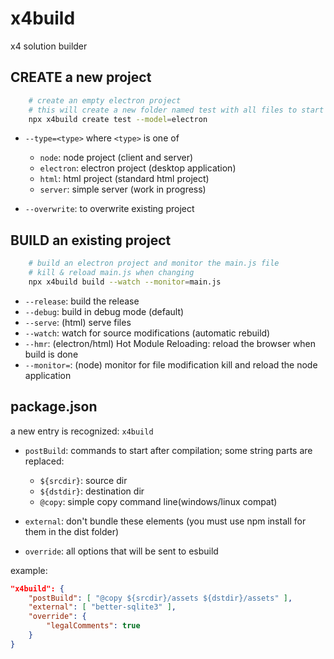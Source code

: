 # x4build
x4 solution builder

## CREATE a new project

```bash
	# create an empty electron project
	# this will create a new folder named test with all files to start a new electron project
	npx x4build create test --model=electron
```

- `--type=<type>` where `<type>` is one of
  - `node`:		node project (client and server)
  - `electron`:	electron project (desktop application)
  - `html`:		html project (standard html project)
  - `server`:   simple server (work in progress)

- `--overwrite`: to overwrite existing project


## BUILD an existing project

```bash
	# build an electron project and monitor the main.js file
	# kill & reload main.js when changing
	npx x4build build --watch --monitor=main.js
```

- `--release`: 	build the release 
- `--debug`:	build in debug mode (default)
- `--serve`: 	(html) serve files
- `--watch`: 	watch for source modifications (automatic rebuild)
- `--hmr`: 		(electron/html) Hot Module Reloading: reload the browser when build is done 
- `--monitor=`<file>: (node) monitor for file modification kill and reload the node application

	
## package.json

a new entry is recognized: `x4build`

- `postBuild`: commands to start after compilation; some string parts are replaced:
	- `${srcdir}`: source dir
	- `${dstdir}`: destination dir
	- `@copy`: simple copy command line(windows/linux compat)

- `external`:  don't bundle these elements (you must use npm install for them in the dist folder)
- `override`: all options that will be sent to esbuild 

example:

```json
"x4build": {
	"postBuild": [ "@copy ${srcdir}/assets ${dstdir}/assets" ],
	"external": [ "better-sqlite3" ],					
	"override": {
		"legalComments": true
	}
}
```
